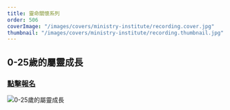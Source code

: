 ```yaml
---
title: 靈命關懷系列
order: 506
coverImage: "/images/covers/ministry-institute/recording.cover.jpg"
thumbnail: "/images/covers/ministry-institute/recording.thumbnail.jpg"
---
```


<div class="text-center">

## 0-25歲的屬靈成長
### [點擊報名](https://form.jotform.com/252295220768158)
![0-25歲的屬靈成長](/docs/ministry-institute/SoulCare-SF.jpg) 

</div>

